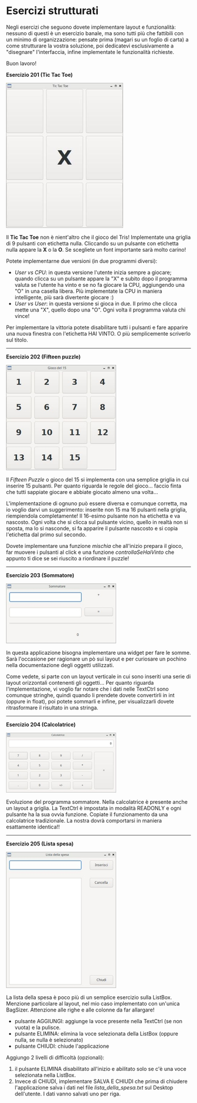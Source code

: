 # Esercizi strutturati

Negli esercizi che seguono dovete implementare layout e funzionalità:
nessuno di questi è un esercizio banale, ma sono tutti più che fattibili
con un minimo di organizzazione: pensate prima (magari su un foglio di
carta) a come strutturare la vostra soluzione, poi dedicatevi
esclusivamente a "disegnare" l'interfaccia, infine implementate le
funzionalità richieste.

Buon lavoro!

**Esercizio 201 (Tic Tac Toe)**

![image](images/ex_tictactoe.jpg)

Il **Tic Tac Toe** non è nient'altro che il gioco del Tris!
Implementate una griglia di 9 pulsanti con etichetta nulla. Cliccando su
un pulsante con etichetta nulla appare la **X** o la **O**. Se scegliete
un font importante sarà molto carino!

Potete implementarne due versioni (in due programmi diversi):

-   *User vs CPU*: in questa versione l'utente inizia sempre a giocare;
    quando clicca su un pulsante appare la "X" e subito dopo il
    programma valuta se l'utente ha vinto e se no fa giocare la CPU,
    aggiungendo una "O" in una casella libera. Più implementate la CPU
    in maniera intelligente, più sarà divertente giocare :)
-   *User vs User*: in questa versione si gioca in due. Il primo che
    clicca mette una "X", quello dopo una "O". Ogni volta il
    programma valuta chi vince!

Per implementare la vittoria potete disabilitare tutti i pulsanti e fare
apparire una nuova finestra con l'etichetta HAI VINTO. O più
semplicemente scriverlo sul titolo.


------------------------------------------------------------------------------------------------------------------------------------------


**Esercizio 202 (Fifteen puzzle)**

![image](images/ex_fifteen_puzzle.jpg)

Il *Fifteen Puzzle* o gioco del 15 si implementa con una semplice
griglia in cui inserire 15 pulsanti. Per quanto riguarda le regole del
gioco... faccio finta che tutti sappiate giocare e abbiate giocato
almeno una volta...

L'implementazione di ognuno può essere diversa e comunque corretta, ma
io voglio darvi un suggerimento: inserite non 15 ma 16 pulsanti nella
griglia, riempiendola completamente! Il 16-esimo pulsante non ha
etichetta e va nascosto. Ogni volta che si clicca sul pulsante vicino,
quello in realtà non si sposta, ma lo si nasconde, si fa apparire il
pulsante nascosto e si copia l'etichetta dal primo sul secondo.

Dovete implementare una funzione *mischia* che all'inizio prepara il
gioco, far muovere i pulsanti al click e una funzione
*controllaSeHaiVinto* che appunto ti dice se sei riuscito a riordinare
il puzzle!


------------------------------------------------------------------------------------------------------------------------------------------


**Esercizio 203 (Sommatore)**

![image](images/ex_sommatore.jpg)

In questa applicazione bisogna implementare una widget per fare le
somme. Sarà l'occasione per ragionare un pò sui layout e per curiosare
un pochino nella documentazione degli oggetti utilizzati.

Come vedete, si parte con un layout verticale in cui sono inseriti una
serie di layout orizzontali contenenti gli oggetti... Per quanto
riguarda l'implementazione, vi voglio far notare che i dati nelle
TextCtrl sono comunque stringhe, quindi quando li prendete dovete
convertirli in int (oppure in float), poi potete sommarli e infine, per
visualizzarli dovete ritrasformare il risultato in una stringa.


------------------------------------------------------------------------------------------------------------------------------------------


**Esercizio 204 (Calcolatrice)**

![image](images/ex_calcolatrice.jpg)

Evoluzione del programma sommatore. Nella calcolatrice è presente anche
un layout a griglia. La TextCtrl è impostata in modalità READONLY e ogni
pulsante ha la sua ovvia funzione. Copiate il funzionamento da una
calcolatrice tradizionale. La nostra dovrà comportarsi in maniera
esattamente identica!!


------------------------------------------------------------------------------------------------------------------------------------------


**Esercizio 205 (Lista spesa)**

![image](images/ex_lista_spesa.jpg)

La lista della spesa è poco più di un semplice esercizio sulla ListBox.
Menzione particolare al layout, nel mio caso implementato con un'unica
BagSizer. Attenzione alle righe e alle colonne da far allargare!

-   pulsante AGGIUNGI: aggiunge la voce presente nella TextCtrl (se non
    vuota) e la pulisce.
-   pulsante ELIMINA: elimina la voce selezionata della ListBox (oppure
    nulla, se nulla è selezionato)
-   pulsante CHIUDI: chiude l'applicazione

Aggiungo 2 livelli di difficoltà (opzionali):

1.  il pulsante ELIMINA disabilitato all'inizio e abilitato solo se
    c'è una voce selezionata nella ListBox.
2.  Invece di CHIUDI, implementare SALVA E CHIUDI che prima di chiudere
    l'applicazione salva i dati nel file *lista_della_spesa.txt* sul
    Desktop dell'utente. I dati vanno salvati uno per riga.
